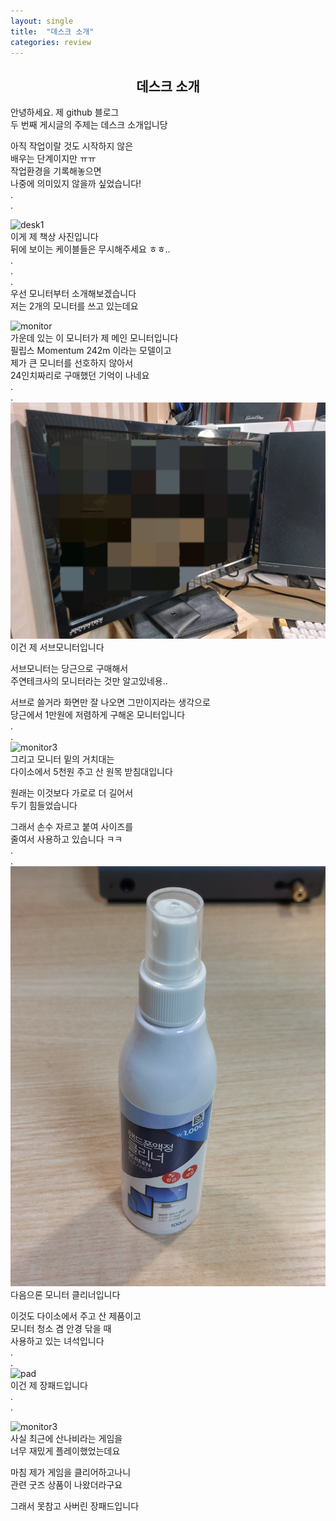 ```yaml
---
layout: single
title:  "데스크 소개"
categories: review
---
```


## <center>데스크 소개</center>
안녕하세요. 제 github 블로그     
두 번째 게시글의 주제는 데스크 소개입니당   
   
아직 작업이랄 것도 시작하지 않은   
배우는 단계이지만 ㅠㅠ   
작업환경을 기록해놓으면   
나중에 의미있지 않을까 싶었습니다!   
.   
.   

![desk1](/images/2024-07-27/1.jpg)   
이게 제 책상 사진입니다   
뒤에 보이는 케이블들은 무시해주세요 ㅎㅎ..   
.   
.   
.   
우선 모니터부터 소개해보겠습니다   
저는 2개의 모니터를 쓰고 있는데요   

![monitor](/images/2024-07-27/2.jpg)   
가운데 있는 이 모니터가 제 메인 모니터입니다   
필립스 Momentum 242m 이라는 모델이고   
제가 큰 모니터를 선호하지 않아서   
24인치짜리로 구매했던 기억이 나네요   
.   
.   
![monitor2](/images/2024-07-27/3.jpg)   
이건 제 서브모니터입니다   
   
서브모니터는 당근으로 구매해서   
주연테크사의 모니터라는 것만 알고있네용..   
   

서브로 쓸거라 화면만 잘 나오면 그만이지라는 생각으로   
당근에서 1만원에 저렴하게 구해온 모니터입니다   
.   
.   
![monitor3](/images/2024-07-27/4.jpg)   
그리고 모니터 밑의 거치대는   
다이소에서 5천원 주고 산 원목 받침대입니다   
   
   
원래는 이것보다 가로로 더 길어서   
두기 힘들었습니다   
   
그래서 손수 자르고 붙여 사이즈를   
줄여서 사용하고 있습니다 ㅋㅋ   
.   
.   
![cleaner](/images/2024-07-27/5.jpg)   
다음으론 모니터 클리너입니다   
   
이것도 다이소에서 주고 산 제품이고   
모니터 청소 겸 안경 닦을 때   
사용하고 있는 녀석입니다   
.   
.   
![pad](/images/2024-07-27/6.jpg)   
이건 제 장패드입니다   
.   
.   

![monitor3](/images/2024-07-27/7.jpg)   
사실 최근에 산나비라는 게임을   
너무 재밌게 플레이했었는데요   
   
마침 제가 게임을 클리어하고나니   
관련 굿즈 상품이 나왔더라구요   
   
그래서 못참고 사버린 장패드입니다   
